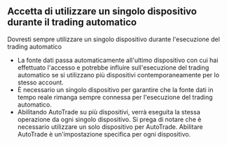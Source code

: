 ## Accetta di utilizzare un singolo dispositivo durante il trading automatico

Dovresti sempre utilizzare un singolo dispositivo durante l'esecuzione del trading automatico
- La fonte dati passa automaticamente all'ultimo dispositivo con cui hai effettuato l'accesso e potrebbe influire sull'esecuzione del trading automatico se si utilizzano più dispositivi contemporaneamente per lo stesso account.
- È necessario un singolo dispositivo per garantire che la fonte dati in tempo reale rimanga sempre connessa per l'esecuzione del trading automatico.
- Abilitando AutoTrade su più dispositivi, verrà eseguita la stessa operazione da ogni singolo dispositivo. Si prega di notare che è necessario utilizzare un solo dispositivo per AutoTrade. Abilitare AutoTrade è un'impostazione specifica per ogni dispositivo.